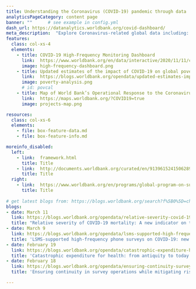 ```yaml
---
title: Understanding the Coronavirus (COVID-19) pandemic through data
analyticsPageCategory: content page
banner: ""      # see example in config.yml
dash_url: https://datanalytics.worldbank.org/covid-dashboard/
meta_description:  "Explore Coronavirus-related global data including: confirmed cases and deaths; hospitals beds per capita; physicians per capita; health expenditures; disease prevalence; life expectancy; access to basic handwashing; population by age and gender, and others."
features:
  class: col-xs-4
  elements:
    - title: COVID-19 High-Frequency Monitoring Dashboard
      link:  https://www.worldbank.org/en/data/interactive/2020/11/11/covid-19-high-frequency-monitoring-dashboard
      image: high-frequency-dashboard.png
    - title: Updated estimates of the impact of COVID-19 on global poverty
      link:  https://blogs.worldbank.org/opendata/updated-estimates-impact-covid-19-global-poverty-effect-new-data
      image: poverty-analysis.png
      # id: povcal
    - title: Map of World Bank’s Operational Response to the Coronavirus
      link:  https://maps.worldbank.org/?COVID19=true
      image: projects-map.png

resources:
  class: col-xs-6
  elements:
    - file: box-feature-data.md
    - file: box-feature-info.md

moreinfo_disabled:
  left:
    - link:  framework.html
      title: Title
    - link:  http://documents.worldbank.org/curated/en/913961524150628959
      title: Title
  right:
    - link:  https://www.worldbank.org/en/programs/global-program-on-sustainability
      title: Title
 
# get latest blogs from: https://blogs.worldbank.org/search?f%5B0%5D=channel%3A4&f%5B1%5D=language%3Aen&f%5B2%5D=series%3A881
blogs:
- date: March 11
  link: https://blogs.worldbank.org/opendata/relative-severity-covid-19-mortality-new-indicator-world-banks-data-platform
  title: "Relative severity of COVID-19 mortality: A new indicator on the World Bank\u2019s data platform"
- date: March 9
  link: https://blogs.worldbank.org/opendata/lsms-supported-high-frequency-phone-surveys-covid-19-new-harmonized-datafiles-and
  title: 'LSMS-supported high-frequency phone surveys on COVID-19: new harmonized datafiles and variables available'
- date: February 19
  link: https://blogs.worldbank.org/opendata/catastrophic-expenditure-health-antiquity-today
  title: 'Catastrophic expenditure for health: from antiquity to today'
- date: February 18
  link: https://blogs.worldbank.org/opendata/ensuring-continuity-survey-operations-while-mitigating-risk-covid-19-transmission-new
  title: 'Ensuring continuity in survey operations while mitigating risk of COVID-19 transmission: New guidance available'

---
```

